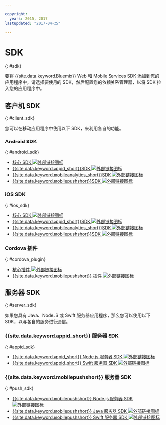 ```yaml
---

copyright:
  years: 2015, 2017
lastupdated: "2017-04-25"

---
```

# SDK
{: #sdk}

要将 {{site.data.keyword.Bluemix}} Web 和 Mobile Services SDK 添加到您的应用程序中，请选择要使用的 SDK，然后配置您的依赖关系管理器，以将 SDK 拉入您的应用程序中。


## 客户机 SDK
{: #client_sdk}

您可以在移动应用程序中使用以下 SDK，来利用各自的功能。 


### Android SDK
{: #android_sdk}

- [核心 SDK ![外部链接图标](../icons/launch-glyph.svg "外部链接图标")](https://github.com/ibm-bluemix-mobile-services/bms-clientsdk-android-core "外部链接图标")
- [{{site.data.keyword.appid_short}}SDK ![外部链接图标](../icons/launch-glyph.svg "外部链接图标")](https://github.com/ibm-cloud-security/appid-clientsdk-android "外部链接图标")
- [{{site.data.keyword.mobileanalytics_short}}SDK ![外部链接图标](../icons/launch-glyph.svg "外部链接图标")](https://github.com/ibm-bluemix-mobile-services/bms-clientsdk-android-analytics "外部链接图标")
- [{{site.data.keyword.mobilepushshort}}SDK ![外部链接图标](../icons/launch-glyph.svg "外部链接图标")](https://github.com/ibm-bluemix-mobile-services/bms-clientsdk-android-push "外部链接图标")


### iOS SDK
{: #ios_sdk}

- [核心 SDK ![外部链接图标](../icons/launch-glyph.svg "外部链接图标")](https://github.com/ibm-bluemix-mobile-services/bms-clientsdk-swift-core "外部链接图标")
- [{{site.data.keyword.appid_short}}SDK ![外部链接图标](../icons/launch-glyph.svg "外部链接图标")](https://github.com/ibm-cloud-security/appid-clientsdk-swift "外部链接图标")
- [{{site.data.keyword.mobileanalytics_short}}SDK ![外部链接图标](../icons/launch-glyph.svg "外部链接图标")](https://github.com/ibm-bluemix-mobile-services/bms-clientsdk-swift-analytics "外部链接图标")
- [{{site.data.keyword.mobilepushshort}}SDK ![外部链接图标](../icons/launch-glyph.svg "外部链接图标")](https://github.com/ibm-bluemix-mobile-services/bms-clientsdk-swift-push "外部链接图标")


### Cordova 插件
{: #cordova_plugin}

- [核心插件 ![外部链接图标](../icons/launch-glyph.svg "外部链接图标")](https://github.com/ibm-bluemix-mobile-services/bms-clientsdk-cordova-plugin-core "外部链接图标")
- [{{site.data.keyword.mobilepushshort}} 插件 ![外部链接图标](../icons/launch-glyph.svg "外部链接图标")](https://github.com/ibm-bluemix-mobile-services/bms-clientsdk-cordova-plugin-push "外部链接图标")


## 服务器 SDK
{: #server_sdk}

如果您具有 Java、NodeJS 或 Swift 服务器应用程序，那么您可以使用以下 SDK，以与各自的服务进行通信。


### {{site.data.keyword.appid_short}} 服务器 SDK
{: #appid_sdk}

- [{{site.data.keyword.appid_short}} Node.js 服务器 SDK ![外部链接图标](../icons/launch-glyph.svg "外部链接图标")](https://github.com/ibm-cloud-security/appid-serversdk-nodejs "外部链接图标")
- [{{site.data.keyword.appid_short}} Swift 服务器 SDK ![外部链接图标](../icons/launch-glyph.svg "外部链接图标")](https://github.com/ibm-cloud-security/appid-serversdk-swift "外部链接图标")

### {{site.data.keyword.mobilepushshort}} 服务器 SDK
{: #push_sdk}

- [{{site.data.keyword.mobilepushshort}} Node.js 服务器 SDK ![外部链接图标](../icons/launch-glyph.svg "外部链接图标")](https://github.com/ibm-bluemix-mobile-services/bms-pushnotifications-serversdk-nodejs "外部链接图标")
- [{{site.data.keyword.mobilepushshort}} Java 服务器 SDK ![外部链接图标](../icons/launch-glyph.svg "外部链接图标")](https://github.com/ibm-bluemix-mobile-services/bms-pushnotifications-serversdk-java "外部链接图标")
- [{{site.data.keyword.mobilepushshort}} Swift 服务器 SDK ![外部链接图标](../icons/launch-glyph.svg "外部链接图标")](https://github.com/ibm-bluemix-mobile-services/bms-pushnotifications-serversdk-swift "外部链接图标")
